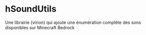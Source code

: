 # hSoundUtils
Une librairie (virion) qui ajoute une énumération complète des sons disponibles sur Minecraft Bedrock
